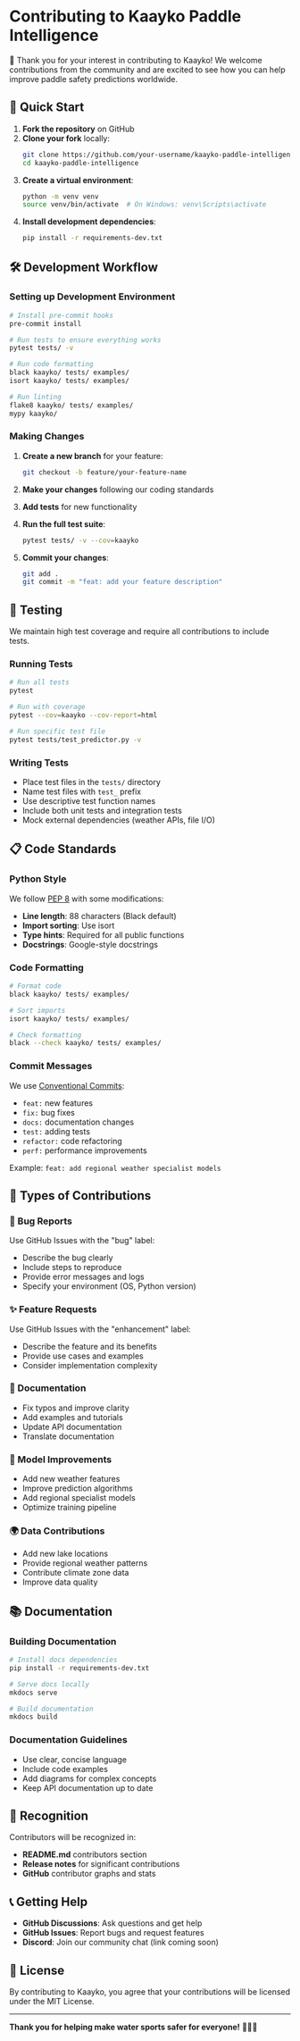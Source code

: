 # Contributing to Kaayko Paddle Intelligence

🎉 Thank you for your interest in contributing to Kaayko! We welcome contributions from the community and are excited to see how you can help improve paddle safety predictions worldwide.

## 🚀 Quick Start

1. **Fork the repository** on GitHub
2. **Clone your fork** locally:
   ```bash
   git clone https://github.com/your-username/kaayko-paddle-intelligence.git
   cd kaayko-paddle-intelligence
   ```
3. **Create a virtual environment**:
   ```bash
   python -m venv venv
   source venv/bin/activate  # On Windows: venv\Scripts\activate
   ```
4. **Install development dependencies**:
   ```bash
   pip install -r requirements-dev.txt
   ```

## 🛠️ Development Workflow

### Setting up Development Environment

```bash
# Install pre-commit hooks
pre-commit install

# Run tests to ensure everything works
pytest tests/ -v

# Run code formatting
black kaayko/ tests/ examples/
isort kaayko/ tests/ examples/

# Run linting
flake8 kaayko/ tests/ examples/
mypy kaayko/
```

### Making Changes

1. **Create a new branch** for your feature:
   ```bash
   git checkout -b feature/your-feature-name
   ```

2. **Make your changes** following our coding standards

3. **Add tests** for new functionality

4. **Run the full test suite**:
   ```bash
   pytest tests/ -v --cov=kaayko
   ```

5. **Commit your changes**:
   ```bash
   git add .
   git commit -m "feat: add your feature description"
   ```

## 🧪 Testing

We maintain high test coverage and require all contributions to include tests.

### Running Tests
```bash
# Run all tests
pytest

# Run with coverage
pytest --cov=kaayko --cov-report=html

# Run specific test file
pytest tests/test_predictor.py -v
```

### Writing Tests
- Place test files in the `tests/` directory
- Name test files with `test_` prefix
- Use descriptive test function names
- Include both unit tests and integration tests
- Mock external dependencies (weather APIs, file I/O)

## 📋 Code Standards

### Python Style
We follow [PEP 8](https://pep8.org/) with some modifications:
- **Line length**: 88 characters (Black default)
- **Import sorting**: Use isort
- **Type hints**: Required for all public functions
- **Docstrings**: Google-style docstrings

### Code Formatting
```bash
# Format code
black kaayko/ tests/ examples/

# Sort imports  
isort kaayko/ tests/ examples/

# Check formatting
black --check kaayko/ tests/ examples/
```

### Commit Messages
We use [Conventional Commits](https://www.conventionalcommits.org/):
- `feat:` new features
- `fix:` bug fixes
- `docs:` documentation changes
- `test:` adding tests
- `refactor:` code refactoring
- `perf:` performance improvements

Example: `feat: add regional weather specialist models`

## 🎯 Types of Contributions

### 🐛 Bug Reports
Use GitHub Issues with the "bug" label:
- Describe the bug clearly
- Include steps to reproduce
- Provide error messages and logs
- Specify your environment (OS, Python version)

### ✨ Feature Requests  
Use GitHub Issues with the "enhancement" label:
- Describe the feature and its benefits
- Provide use cases and examples
- Consider implementation complexity

### 📝 Documentation
- Fix typos and improve clarity
- Add examples and tutorials
- Update API documentation
- Translate documentation

### 🧠 Model Improvements
- Add new weather features
- Improve prediction algorithms
- Add regional specialist models
- Optimize training pipeline

### 🌍 Data Contributions
- Add new lake locations
- Provide regional weather patterns
- Contribute climate zone data
- Improve data quality

## 📚 Documentation

### Building Documentation
```bash
# Install docs dependencies
pip install -r requirements-dev.txt

# Serve docs locally
mkdocs serve

# Build documentation
mkdocs build
```

### Documentation Guidelines
- Use clear, concise language
- Include code examples
- Add diagrams for complex concepts
- Keep API documentation up to date

## 🌟 Recognition

Contributors will be recognized in:
- **README.md** contributors section
- **Release notes** for significant contributions
- **GitHub** contributor graphs and stats

## 📞 Getting Help

- **GitHub Discussions**: Ask questions and get help
- **GitHub Issues**: Report bugs and request features  
- **Discord**: Join our community chat (link coming soon)

## 📄 License

By contributing to Kaayko, you agree that your contributions will be licensed under the MIT License.

---

**Thank you for helping make water sports safer for everyone!** 🌊🚣‍♀️

